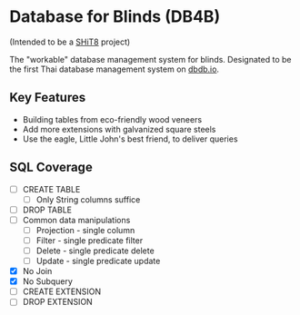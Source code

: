 # Database for Blinds (DB4B)

(Intended to be a [SHiT8](https://stupid.hackathon.in.th/8/) project)

The "workable" database management system for blinds. Designated to be the first Thai database management system on [dbdb.io](https://dbdb.io).

## Key Features
- Building tables from eco-friendly wood veneers
- Add more extensions with galvanized square steels
- Use the eagle, Little John's best friend, to deliver queries

## SQL Coverage
- [ ] CREATE TABLE
    - [ ] Only String columns suffice
- [ ] DROP TABLE
- [ ] Common data manipulations
    - [ ] Projection - single column
    - [ ] Filter - single predicate filter
    - [ ] Delete - single predicate delete
    - [ ] Update - single predicate update
- [X] No Join
- [X] No Subquery
- [ ] CREATE EXTENSION
- [ ] DROP EXTENSION
